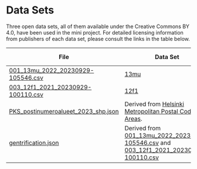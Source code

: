 # Data Sets

Three open data sets, all of them available under the Creative Commons BY 4.0, have been used in the mini project.
For detailed licensing information from publishers of each data set, please consult the links in the table below.

| File | Data Set | Released by | Link to licence |
| ---- | -------- | ----------- | ------- |
| [001_13mu_2022_20230929-105546.csv](001_13mu_2022_20230929-105546.csv) | [13mu](https://pxdata.stat.fi/PxWeb/pxweb/en/StatFin/StatFin__ashi/statfin_ashi_pxt_13mu.px/) | [Statistics Finland](https://stat.fi/index_en.html) | [Licence](https://www.stat.fi/org/lainsaadanto/copyright_en.html) |
| [003_12f1_2021_20230929-100110.csv](003_12f1_2021_20230929-100110.cs) | [12f1](https://pxdata.stat.fi/PxWeb/pxweb/en/Postinumeroalueittainen_avoin_tieto/Postinumeroalueittainen_avoin_tieto__uusin/paavo_pxt_12f1.px/) | [Statistics Finland](https://stat.fi/index_en.html) | [Licence](https://www.stat.fi/org/lainsaadanto/copyright_en.html) |
| [PKS_postinumeroalueet_2023_shp.json](PKS_postinumeroalueet_2023_shp.json) | Derived from [Helsinki Metropolitan Postal Code Areas](https://hri.fi/data/en_GB/dataset/paakaupunkiseudun-postinumeroalueet). | [Helsinki Region Infoshare](https://hri.fi/en_gb/) | [Licence](https://hri.fi/en_gb/terms-and-conditions/)
| [gentrification.json](gentrification.json) | Derived from [001_13mu_2022_20230929-105546.csv](001_13mu_2022_20230929-105546.csv) and [003_12f1_2021_20230929-100110.csv](003_12f1_2021_20230929-100110.cs) | This mini project. | [Licence](../LICENCE)
